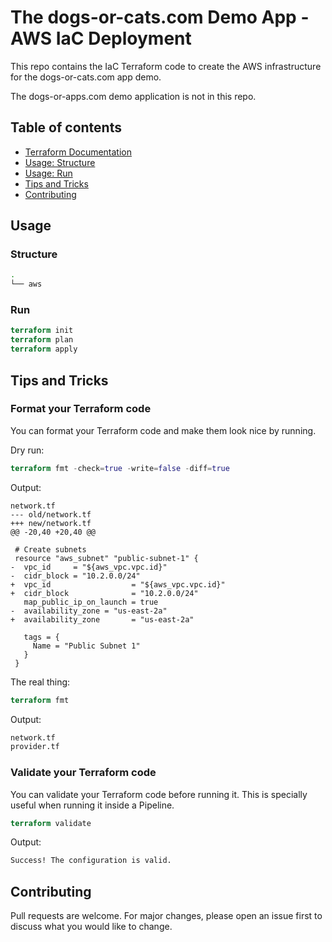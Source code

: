 # The dogs-or-cats.com Demo App - AWS IaC Deployment

This repo contains the IaC Terraform code to create the AWS infrastructure for the dogs-or-cats.com app demo.

The dogs-or-apps.com demo application is not in this repo.

## Table of contents

- [Terraform Documentation](#terraform-documentation)
- [Usage: Structure](#structure)
- [Usage: Run](#run)
- [Tips and Tricks](#tips-and-tricks)
- [Contributing](#contributing)

## Usage

### Structure

```bash
.
└── aws
```

### Run

```terraform
terraform init
terraform plan
terraform apply
```

## Tips and Tricks

### Format your Terraform code

You can format your Terraform code and make them look nice by running.

Dry run:

```terraform
terraform fmt -check=true -write=false -diff=true
```

Output:

```udiff
network.tf
--- old/network.tf
+++ new/network.tf
@@ -20,40 +20,40 @@

 # Create subnets
 resource "aws_subnet" "public-subnet-1" {
-  vpc_id     = "${aws_vpc.vpc.id}"
-  cidr_block = "10.2.0.0/24"
+  vpc_id                  = "${aws_vpc.vpc.id}"
+  cidr_block              = "10.2.0.0/24"
   map_public_ip_on_launch = true
-  availability_zone = "us-east-2a"
+  availability_zone       = "us-east-2a"

   tags = {
     Name = "Public Subnet 1"
   }
 }
```

The real thing:

```terraform
terraform fmt
```

Output:

```bash
network.tf
provider.tf
```

### Validate your Terraform code

You can validate your Terraform code before running it. This is specially useful when running it inside a Pipeline.

```terraform
terraform validate
```

Output:
```bash
Success! The configuration is valid.
```

## Contributing

Pull requests are welcome. For major changes, please open an issue first to discuss what you would like to change.

